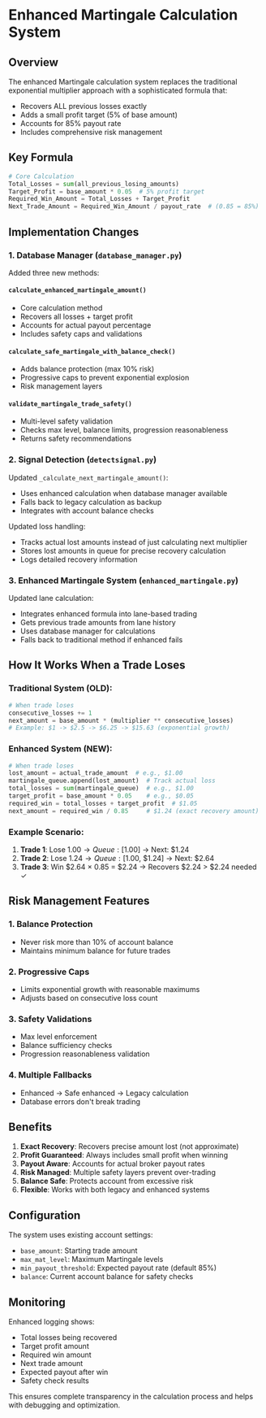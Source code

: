 # Enhanced Martingale Calculation System

## Overview

The enhanced Martingale calculation system replaces the traditional exponential multiplier approach with a sophisticated formula that:

- Recovers ALL previous losses exactly
- Adds a small profit target (5% of base amount)
- Accounts for 85% payout rate
- Includes comprehensive risk management

## Key Formula

```python
# Core Calculation
Total_Losses = sum(all_previous_losing_amounts)
Target_Profit = base_amount * 0.05  # 5% profit target
Required_Win_Amount = Total_Losses + Target_Profit
Next_Trade_Amount = Required_Win_Amount / payout_rate  # (0.85 = 85%)
```

## Implementation Changes

### 1. Database Manager (`database_manager.py`)

Added three new methods:

#### `calculate_enhanced_martingale_amount()`

- Core calculation method
- Recovers all losses + target profit
- Accounts for actual payout percentage
- Includes safety caps and validations

#### `calculate_safe_martingale_with_balance_check()`

- Adds balance protection (max 10% risk)
- Progressive caps to prevent exponential explosion
- Risk management layers

#### `validate_martingale_trade_safety()`

- Multi-level safety validation
- Checks max level, balance limits, progression reasonableness
- Returns safety recommendations

### 2. Signal Detection (`detectsignal.py`)

Updated `_calculate_next_martingale_amount()`:

- Uses enhanced calculation when database manager available
- Falls back to legacy calculation as backup
- Integrates with account balance checks

Updated loss handling:

- Tracks actual lost amounts instead of just calculating next multiplier
- Stores lost amounts in queue for precise recovery calculation
- Logs detailed recovery information

### 3. Enhanced Martingale System (`enhanced_martingale.py`)

Updated lane calculation:

- Integrates enhanced formula into lane-based trading
- Gets previous trade amounts from lane history
- Uses database manager for calculations
- Falls back to traditional method if enhanced fails

## How It Works When a Trade Loses

### Traditional System (OLD):

```python
# When trade loses
consecutive_losses += 1
next_amount = base_amount * (multiplier ** consecutive_losses)
# Example: $1 -> $2.5 -> $6.25 -> $15.63 (exponential growth)
```

### Enhanced System (NEW):

```python
# When trade loses
lost_amount = actual_trade_amount  # e.g., $1.00
martingale_queue.append(lost_amount)  # Track actual loss
total_losses = sum(martingale_queue)  # e.g., $1.00
target_profit = base_amount * 0.05    # e.g., $0.05
required_win = total_losses + target_profit  # $1.05
next_amount = required_win / 0.85     # $1.24 (exact recovery amount)
```

### Example Scenario:

1. **Trade 1**: Lose $1.00 → Queue: [$1.00] → Next: $1.24
2. **Trade 2**: Lose $1.24 → Queue: [$1.00, $1.24] → Next: $2.64
3. **Trade 3**: Win $2.64 × 0.85 = $2.24 → Recovers $2.24 > $2.24 needed ✓

## Risk Management Features

### 1. Balance Protection

- Never risk more than 10% of account balance
- Maintains minimum balance for future trades

### 2. Progressive Caps

- Limits exponential growth with reasonable maximums
- Adjusts based on consecutive loss count

### 3. Safety Validations

- Max level enforcement
- Balance sufficiency checks
- Progression reasonableness validation

### 4. Multiple Fallbacks

- Enhanced → Safe enhanced → Legacy calculation
- Database errors don't break trading

## Benefits

1. **Exact Recovery**: Recovers precise amount lost (not approximate)
2. **Profit Guaranteed**: Always includes small profit when winning
3. **Payout Aware**: Accounts for actual broker payout rates
4. **Risk Managed**: Multiple safety layers prevent over-trading
5. **Balance Safe**: Protects account from excessive risk
6. **Flexible**: Works with both legacy and enhanced systems

## Configuration

The system uses existing account settings:

- `base_amount`: Starting trade amount
- `max_mat_level`: Maximum Martingale levels
- `min_payout_threshold`: Expected payout rate (default 85%)
- `balance`: Current account balance for safety checks

## Monitoring

Enhanced logging shows:

- Total losses being recovered
- Target profit amount
- Required win amount
- Next trade amount
- Expected payout after win
- Safety check results

This ensures complete transparency in the calculation process and helps with debugging and optimization.
